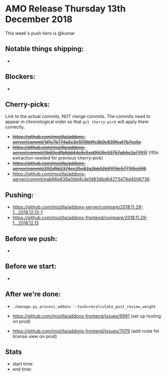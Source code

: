 # AMO Release Thursday 13th December 2018

This week's push hero is @kumar

## Notable things shipping:

*

## Blockers:

* 

## Cherry-picks:

Link to the actual commits, NOT merge commits. The commits need to appear
in chronological order so that `git cherry-pick` will apply them correctly.

* ~~https://github.com/mozilla/addons-server/commit/1d1e7b774a5c3e1019b9fe3b9c839fcaf7b7ec5c~~
* ~~https://github.com/mozilla/addons-server/commit/0b60edfb8dd44c6c5ed9509c93757a64e2a77017~~ (l10n extraction needed for previous cherry-pick)
* ~~https://github.com/mozilla/addons-server/commit/292d5b2374ce25e82a2bb02b91f7dc577105c599~~
* https://github.com/mozilla/addons-server/commit/eab66e838a0dd4cde1d83dbd64273474d4006736

## Pushing:


* https://github.com/mozilla/addons-server/compare/2018.11.29-1...2018.12.13-1
* https://github.com/mozilla/addons-frontend/compare/2018.11.29-1...2018.12.13



## Before we push:

*

## Before we start:

*

## After we're done:
* `./manage.py process_addons --task=recalculate_post_review_weight`

* https://github.com/mozilla/addons-frontend/issues/6991 (set up routing on prod)
* https://github.com/mozilla/addons-frontend/issues/7079 (add route for license view on prod)


## Stats

* start time:
* end time:
